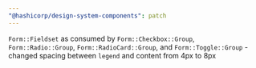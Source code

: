```yaml
---
"@hashicorp/design-system-components": patch
---
```


`Form::Fieldset` as consumed by `Form::Checkbox::Group`, `Form::Radio::Group`, `Form::RadioCard::Group`, and `Form::Toggle::Group` - changed spacing between `legend` and content from 4px to 8px
